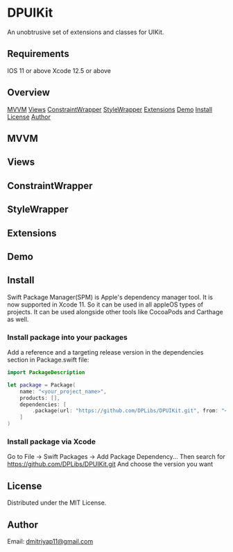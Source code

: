 # DPUIKit
An unobtrusive set of extensions and classes for UIKit.

## Requirements
IOS 11 or above
Xcode 12.5 or above

## Overview
[MVVM](#MVVM)
[Views](#Views)
[ConstraintWrapper](#ConstraintWrapper)
[StyleWrapper](#StyleWrapper)
[Extensions](#Extensions)
[Demo](#Demo)
[Install](#Install)
[License](#License)
[Author](#MVAuthorVM)

## MVVM
## Views
## ConstraintWrapper
## StyleWrapper
## Extensions
## Demo

## Install
Swift Package Manager(SPM) is Apple's dependency manager tool. It is now supported in Xcode 11. So it can be used in all appleOS types of projects. It can be used alongside other tools like CocoaPods and Carthage as well.

### Install package into your packages
Add a reference and a targeting release version in the dependencies section in Package.swift file:

```swift
import PackageDescription

let package = Package(
    name: "<your_project_name>",
    products: [],
    dependencies: [
        .package(url: "https://github.com/DPLibs/DPUIKit.git", from: "<current_version>")
    ]
)
```

### Install package via Xcode

Go to File -> Swift Packages -> Add Package Dependency...
Then search for <https://github.com/DPLibs/DPUIKit.git>
And choose the version you want

## License
Distributed under the MIT License.

## Author
Email: <dmitriyap11@gmail.com>
